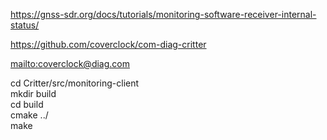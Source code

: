 <https://gnss-sdr.org/docs/tutorials/monitoring-software-receiver-internal-status/>

<https://github.com/coverclock/com-diag-critter>

<mailto:coverclock@diag.com>

cd Critter/src/monitoring-client    
mkdir build    
cd build    
cmake ../    
make    

